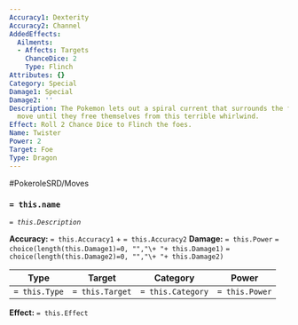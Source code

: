 ```yaml
---
Accuracy1: Dexterity
Accuracy2: Channel
AddedEffects:
  Ailments:
  - Affects: Targets
    ChanceDice: 2
    Type: Flinch
Attributes: {}
Category: Special
Damage1: Special
Damage2: ''
Description: The Pokemon lets out a spiral current that surrounds the foes. They can't
  move until they free themselves from this terrible whirlwind.
Effect: Roll 2 Chance Dice to Flinch the foes.
Name: Twister
Power: 2
Target: Foe
Type: Dragon
---
```


#PokeroleSRD/Moves

### `= this.name` 
*`= this.Description`*

**Accuracy:** `= this.Accuracy1` + `= this.Accuracy2`
**Damage:** `= this.Power` `= choice(length(this.Damage1)=0, "","\+ "+ this.Damage1)` `= choice(length(this.Damage2)=0, "","\+ "+ this.Damage2)`

| Type          | Target          | Category          | Power          |
| ------------- | --------------- | ----------------  | -------------- |
| `= this.Type` | `= this.Target` | `= this.Category` | `= this.Power` | 

**Effect:** `= this.Effect`